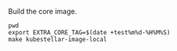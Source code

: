 <!--build-core-image-start-->
Build the core image.

```shell
pwd
export EXTRA_CORE_TAG=$(date +test%m%d-%H%M%S)
make kubestellar-image-local
```
<!--build-core-image-end-->
